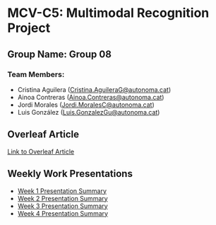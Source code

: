 # MCV-C5: Multimodal Recognition Project

## Group Name: Group 08

### Team Members:
- Cristina Aguilera (Cristina.AguileraG@autonoma.cat)
- Ainoa Contreras (Ainoa.Contreras@autonoma.cat)
- Jordi Morales (Jordi.MoralesC@autonoma.cat)
- Luis González (Luis.GonzalezGu@autonoma.cat)

## Overleaf Article
[Link to Overleaf Article](https://www.overleaf.com/read/fvdtngjjxwmh#6327f0)

## Weekly Work Presentations
- [Week 1 Presentation Summary](https://docs.google.com/presentation/d/1RmwTdTR9S9iiPmd5WSYK3AvGLF8sHF9khjBmIsuc1fg/edit?usp=sharing)
- [Week 2 Presentation Summary](https://docs.google.com/presentation/d/1DoA-g94lC9giuTePWLVPW6IXz87cfSrAyGgV1GcoCqU/edit?usp=sharing)
- [Week 3 Presentation Summary](https://docs.google.com/presentation/d/13R674HZMcEXU9-gP15RkhBDbba_hpbL9ncK_0q0IkSw/edit?usp=sharing)
- [Week 4 Presentation Summary](https://docs.google.com/presentation/d/1HvY1IF9msPJdmOtSseJyvN2eN7RM-OIyFHYR-bcF830/edit?usp=sharing)
